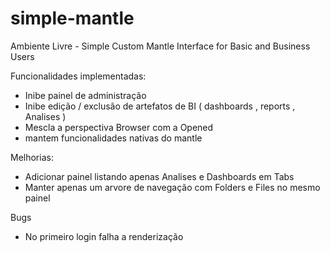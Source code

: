 simple-mantle
=============

Ambiente Livre - Simple Custom Mantle Interface for Basic and Business Users

Funcionalidades implementadas:
- Inibe painel de administração 
- Inibe edição / exclusão de artefatos de BI ( dashboards , reports , Analises )
- Mescla a perspectiva Browser com a Opened
- mantem funcionalidades nativas do mantle


Melhorias:
- Adicionar painel listando apenas Analises e Dashboards em Tabs
- Manter apenas um arvore de navegação com Folders e Files no mesmo painel

Bugs
- No primeiro login falha a renderização

